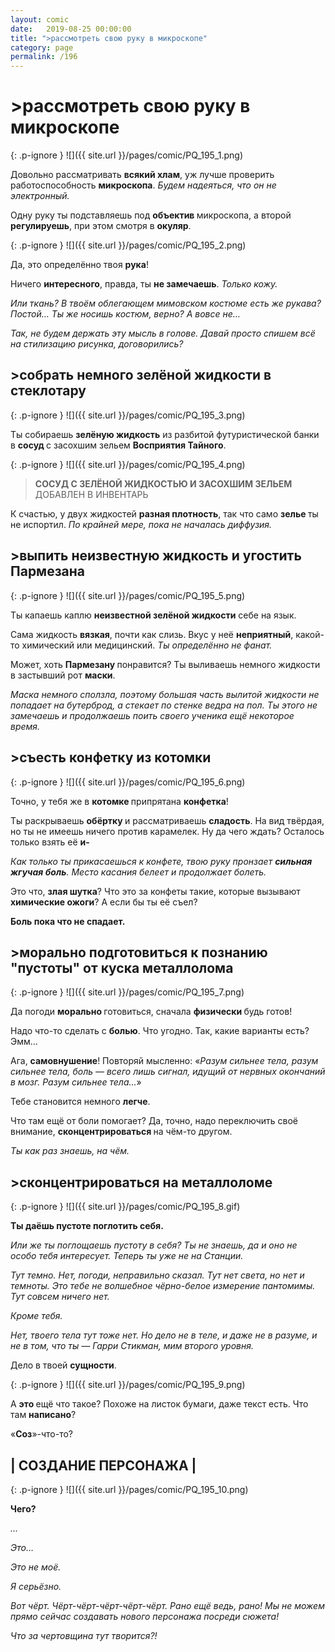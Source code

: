 ```yaml
---
layout: comic
date:   2019-08-25 00:00:00 
title: ">рассмотреть свою руку в микроскопе"
category: page
permalink: /196
---
```

# >рассмотреть свою руку в микроскопе

{: .p-ignore }
![]({{ site.url }}/pages/comic/PQ_195_1.png)

Довольно рассматривать <strong>всякий хлам</strong>, уж лучше проверить работоспособность <strong>микроскопа</strong>. <em>Будем надеяться, что он не электронный.</em>

Одну руку ты подставляешь под <strong>объектив </strong>микроскопа, а второй <strong>регулируешь</strong>, при этом смотря в <strong>окуляр</strong>.

{: .p-ignore }
![]({{ site.url }}/pages/comic/PQ_195_2.png)

Да, это определённо твоя <strong>рука</strong>!

Ничего <strong>интересного</strong>, правда, ты <strong>не замечаешь</strong>. <em>Только кожу.</em>

<em>Или ткань? В твоём облегающем мимовском костюме есть же рукава? Постой… Ты же носишь костюм, верно? А вовсе не… </em>

<em>Так, не будем держать эту мысль в голове. Давай просто спишем всё на стилизацию рисунка, договорились?</em>

## >собрать немного зелёной жидкости в стеклотару

{: .p-ignore }
![]({{ site.url }}/pages/comic/PQ_195_3.png)

Ты собираешь <strong>зелёную жидкость</strong> из разбитой футуристической банки в <strong>сосуд </strong>с засохшим зельем <strong>Восприятия Тайного</strong>.

{: .p-ignore }
![]({{ site.url }}/pages/comic/PQ_195_4.png)

<blockquote><strong>СОСУД С ЗЕЛЁНОЙ ЖИДКОСТЬЮ И ЗАСОХШИМ ЗЕЛЬЕМ</strong> ДОБАВЛЕН В ИНВЕНТАРЬ</blockquote>

К счастью, у двух жидкостей <strong>разная плотность</strong>, так что само <strong>зелье </strong>ты не испортил. <em>По крайней мере, пока не началась диффузия.</em>

## >выпить неизвестную жидкость и угостить Пармезана

{: .p-ignore }
![]({{ site.url }}/pages/comic/PQ_195_5.png)

Ты капаешь каплю <strong>неизвестной зелёной жидкости</strong> себе на язык.

Сама жидкость <strong>вязкая</strong>, почти как слизь. Вкус у неё <strong>неприятный</strong>, какой-то химический или медицинский. <em>Ты определённо не фанат.</em>

Может, хоть <strong>Пармезану </strong>понравится? Ты выливаешь немного жидкости в застывший рот <strong>маски</strong>.

<em>Маска немного сползла, поэтому большая часть вылитой жидкости не попадает на бутерброд, а стекает по стенке ведра на пол. Ты этого не замечаешь и продолжаешь поить своего ученика ещё некоторое время.</em>

## >съесть конфетку из котомки

{: .p-ignore }
![]({{ site.url }}/pages/comic/PQ_195_6.png)

Точно, у тебя же в <strong>котомке </strong>припрятана <strong>конфетка</strong>!

Ты раскрываешь <strong>обёртку </strong>и рассматриваешь <strong>сладость</strong>. На вид твёрдая, но ты не имеешь ничего против карамелек. Ну да чего ждать? Осталось только взять её <strong>и-</strong>

<em>Как только ты прикасаешься к конфете, твою руку пронзает <strong><strong>сильная жгучая боль</strong></strong>. Место касания белеет и продолжает болеть.</em>

Это что, <strong>злая шутка</strong>? Что это за конфеты такие, которые вызывают <strong>химические ожоги</strong>? А если бы ты её съел?

<strong>Боль пока что не спадает.</strong>

## >морально подготовиться к познанию "пустоты" от куска металлолома

{: .p-ignore }
![]({{ site.url }}/pages/comic/PQ_195_7.png)

Да погоди <strong>морально </strong>готовиться, сначала <strong>физически </strong>будь готов!

Надо что-то сделать с <strong>болью</strong>. Что угодно. Так, какие варианты есть? Эмм…

Ага, <strong>самовнушение</strong>! Повторяй мысленно: «<em>Разум сильнее тела, разум сильнее тела, боль — всего лишь сигнал, идущий от нервных окончаний в мозг. Разум сильнее тела…</em>»

Тебе становится немного <strong>легче</strong>. 

Что там ещё от боли помогает? Да, точно, надо переключить своё внимание, <strong>сконцентрироваться </strong>на чём-то другом. 

<em>Ты как раз знаешь, на чём.</em>

## >сконцентрироваться на металлоломе

{: .p-ignore }
![]({{ site.url }}/pages/comic/PQ_195_8.gif)

<strong>Ты даёшь пустоте поглотить себя.</strong>

<em>Или же ты поглощаешь пустоту в себя? Ты не знаешь, да и оно не особо тебя интересует. Теперь ты уже не на Станции.</em>

<em>Тут темно. Нет, погоди, неправильно сказал. Тут нет света, но нет и темноты. Это тебе не волшебное чёрно-белое измерение пантомимы. Тут совсем ничего нет.</em>

<em>Кроме тебя.</em>

<em>Нет, твоего тела тут тоже нет. Но дело не в теле, и даже не в разуме, и не в том, что ты — Гарри Стикман, мим второго уровня.</em>

Дело в твоей <strong>сущности</strong>.

{: .p-ignore }
![]({{ site.url }}/pages/comic/PQ_195_9.png)

А <strong>это </strong>ещё что такое? Похоже на листок бумаги, даже текст есть. Что там <strong>написано</strong>?

«<strong>Соз</strong>»-что-то?

## | СОЗДАНИЕ ПЕРСОНАЖА |

{: .p-ignore }
![]({{ site.url }}/pages/comic/PQ_195_10.png)

<strong>Чего?</strong>

<em>…</em>

<em>Это… </em>

<em>Это не моё. </em>

<em>Я серьёзно.</em>

<em>Вот чёрт. Чёрт-чёрт-чёрт-чёрт-чёрт. Рано ещё ведь, рано! Мы не можем прямо сейчас создавать нового персонажа посреди сюжета!</em>

<em>Что за чертовщина тут творится?!</em>
